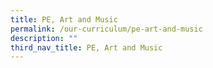 ```yaml
---
title: PE, Art and Music
permalink: /our-curriculum/pe-art-and-music
description: ""
third_nav_title: PE, Art and Music
---
```


